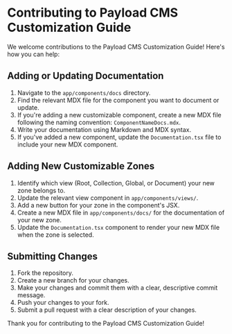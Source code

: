 # Contributing to Payload CMS Customization Guide

We welcome contributions to the Payload CMS Customization Guide! Here's how you can help:

## Adding or Updating Documentation

1. Navigate to the `app/components/docs` directory.
2. Find the relevant MDX file for the component you want to document or update.
3. If you're adding a new customizable component, create a new MDX file following the naming convention: `ComponentNameDocs.mdx`.
4. Write your documentation using Markdown and MDX syntax.
5. If you've added a new component, update the `Documentation.tsx` file to include your new MDX component.

## Adding New Customizable Zones

1. Identify which view (Root, Collection, Global, or Document) your new zone belongs to.
2. Update the relevant view component in `app/components/views/`.
3. Add a new button for your zone in the component's JSX.
4. Create a new MDX file in `app/components/docs/` for the documentation of your new zone.
5. Update the `Documentation.tsx` component to render your new MDX file when the zone is selected.

## Submitting Changes

1. Fork the repository.
2. Create a new branch for your changes.
3. Make your changes and commit them with a clear, descriptive commit message.
4. Push your changes to your fork.
5. Submit a pull request with a clear description of your changes.

Thank you for contributing to the Payload CMS Customization Guide!


